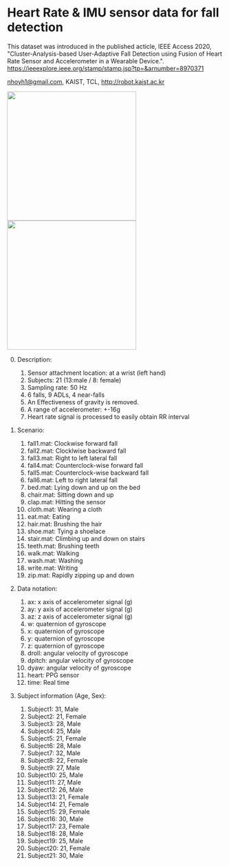 # Heart Rate & IMU sensor data for fall detection
This dataset was introduced in the published acticle, IEEE Access 2020, "Cluster-Analysis-based User-Adaptive Fall Detection using Fusion of Heart Rate Sensor and Accelerometer in a Wearable Device.".
https://ieeexplore.ieee.org/stamp/stamp.jsp?tp=&arnumber=8970371

nhoyh1@gmail.com, KAIST, TCL, http://robot.kaist.ac.kr

<img width="300" src="https://user-images.githubusercontent.com/42211418/82864732-2f738c80-9f60-11ea-9826-ffbfcd65a730.png"><img width="300" src="https://user-images.githubusercontent.com/42211418/82864740-33071380-9f60-11ea-852a-0716d2dff93e.jpg">



0. Description:
	1) Sensor attachment location: at a wrist (left hand)
	2) Subjects: 21 (13:male / 8: female)
	3) Sampling rate: 50 Hz
	4) 6 falls, 9 ADLs, 4 near-falls
	5) An Effectiveness of gravity is removed.
	6) A range of accelerometer: +-16g
	7) Heart rate signal is processed to easily obtain RR interval

1. Scenario:
	1) fall1.mat: Clockwise forward fall
	2) fall2.mat: Clocklwise backward fall
	3) fall3.mat: Right to left lateral fall
	4) fall4.mat: Counterclock-wise forward fall
	5) fall5.mat: Counterclock-wise backward fall
	6) fall6.mat: Left to right lateral fall
	7) bed.mat: Lying down and up on the bed
	8) chair.mat: Sitting down and up
	9) clap.mat: Hitting the sensor
	10) cloth.mat: Wearing a cloth
	11) eat.mat: Eating
	12) hair.mat: Brushing the hair
	13) shoe.mat: Tying a shoelace
	14) stair.mat: Climbing up and down on stairs
	15) teeth.mat: Brushing teeth
	16) walk.mat: Walking
	17) wash.mat: Washing
	18) write.mat: Writing
	19) zip.mat: Rapidly zipping up and down

2. Data notation:
	1) ax: x axis of accelerometer signal (g)
	2) ay: y axis of accelerometer signal (g)
	3) az: z axis of accelerometer signal (g)
	4) w: quaternion of gyroscope
	5) x: quaternion of gyroscope
	6) y: quaternion of gyroscope
	7) z: quaternion of gyroscope
	8) droll: angular velocity of gyroscope
	9) dpitch: angular velocity of gyroscope
	10) dyaw: angular velocity of gyroscope
	11) heart: PPG sensor
	12) time: Real time 

3. Subject information (Age, Sex):
	1) Subject1: 31, Male
	2) Subject2: 21, Female
	3) Subject3: 28, Male
	4) Subject4: 25, Male
	5) Subject5: 21, Female
	6) Subject6: 28, Male
	7) Subject7: 32, Male
	8) Subject8: 22, Female
	9) Subject9: 27, Male
	10) Subject10: 25, Male
	11) Subject11: 27, Male
	12) Subject12: 26, Male
	13) Subject13: 21, Female
	14) Subject14: 21, Female
	15) Subject15: 29, Female
	16) Subject16: 30, Male
	17) Subject17: 23, Female
	18) Subject18: 28, Male
	19) Subject19: 25, Male
	20) Subject20: 21, Female
	21) Subject21: 30, Male
